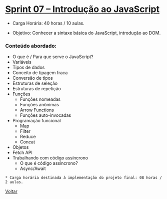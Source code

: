 # [Sprint 07 – Introdução ao JavaScript](readme.md) 
* Carga Horária: 40 horas / 10 aulas. 

* Objetivo: Conhecer a sintaxe básica do JavaScript, introdução ao DOM. 

### Conteúdo abordado:  
* O que é / Para que serve o JavaScript? 
* Variáveis 
* Tipos de dados 
* Conceito de tipagem fraca 
* Conversão de tipos 
* Estruturas de seleção 
* Estruturas de repetição 
* Funções 
    * Funções nomeadas 
    * Funções anônimas 
    * Arrow Functions 
    * Funções auto-invocadas 
* Programação funcional 
    * Map 
    * Filter 
    * Reduce 
    * Concat 
* Objetos 
* Fetch API
* Trabalhando com código assíncrono 
    * O que é código assíncrono? 
    * Async/Await 

```
* Carga horária destinada à implementação do projeto final: 08 horas / 2 aulas. 
```

[Voltar](../README.md)